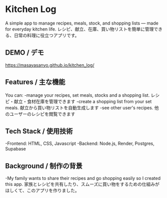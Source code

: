 # Kitchen Log

A simple app to manage recipes, meals, stock, and shopping lists — made for everyday kitchen life.
レシピ、献立、在庫、買い物リストを簡単に管理できる、日常の料理に役立つアプリです。

## DEMO / デモ

https://masayasanyo.github.io/kitchen_log/


## Features / 主な機能

You can:
-manage your recipes, set meals, stocks and a shopping list.
 レシピ・献立・食材在庫を管理できます
-create a shopping list from your set meals.
 献立から買い物リストを自動生成します
-see other user's recipes.
 他のユーザーのレシピを閲覧できます


## Tech Stack / 使用技術

-Frontend: HTML, CSS, Javascript
-Backend: Node.js, Render, Postgres, Supabase


## Background / 制作の背景

-My family wants to share their recipes and go shopping easily so I created this app.
 家族とレシピを共有したり、スムーズに買い物をするための仕組みがほしくて、このアプリを作りました。
